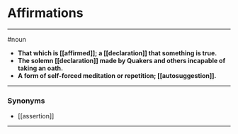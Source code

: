 # Affirmations
---
#noun
- **That which is [[affirmed]]; a [[declaration]] that something is true.**
- **The solemn [[declaration]] made by Quakers and others incapable of taking an oath.**
- **A form of self-forced meditation or repetition; [[autosuggestion]].**
---
### Synonyms
- [[assertion]]
---
